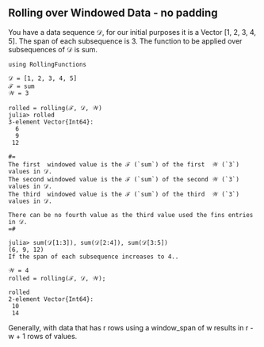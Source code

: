 ## Rolling over Windowed Data - no padding

You have a data sequence 𝒟, for our initial purposes it is a Vector [1, 2, 3, 4, 5].
The span of each subsequence is 3.
The function to be applied over subsequences of 𝒟 is sum.
```
using RollingFunctions

𝒟 = [1, 2, 3, 4, 5]
ℱ = sum
𝒲 = 3

rolled = rolling(ℱ, 𝒟, 𝒲)
julia> rolled
3-element Vector{Int64}:
  6
  9
 12

#=
The first  windowed value is the ℱ (`sum`) of the first  𝒲 (`3`) values in 𝒟.
The second windowed value is the ℱ (`sum`) of the second 𝒲 (`3`) values in 𝒟.
The third  windowed value is the ℱ (`sum`) of the third  𝒲 (`3`) values in 𝒟.

There can be no fourth value as the third value used the fins entries in 𝒟.
=#

julia> sum(𝒟[1:3]), sum(𝒟[2:4]), sum(𝒟[3:5])
(6, 9, 12)
If the span of each subsequence increases to 4..

𝒲 = 4
rolled = rolling(ℱ, 𝒟, 𝒲);

rolled
2-element Vector{Int64}:
 10
 14
```
Generally, with data that has r rows using a window_span of w results in r - w + 1 rows of values.

